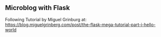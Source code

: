 ## Microblog with Flask

Following Tutorial by Miguel Grinburg at:
https://blog.miguelgrinberg.com/post/the-flask-mega-tutorial-part-i-hello-world